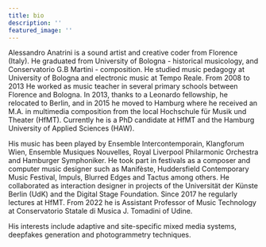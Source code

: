 ```yaml
---
title: bio
description: ''
featured_image: ''
---
```



Alessandro Anatrini is a sound artist and creative coder from Florence (Italy). He graduated from University of Bologna - historical musicology, and Conservatorio G.B Martini - composition. He studied music pedagogy at University of Bologna and electronic music at Tempo Reale.
From 2008 to 2013 He worked as music teacher in several primary schools between Florence and Bologna. In 2013, thanks to a Leonardo fellowship, he relocated to Berlin, and in 2015 he moved to Hamburg where he received an M.A. in multimedia composition from the local Hochschule für Musik und Theater (HfMT). Currently he is a PhD candidate at HfMT and the Hamburg University of Applied Sciences (HAW).


His music has been played by Ensemble Intercontemporain, Klangforum Wien, Ensemble Musiques Nouvelles, Royal Liverpool Philarmonic Orchestra and Hamburger Symphoniker. He took part in festivals as a composer and computer music designer such as Manifèste, Huddersfield Contemporary Music Festival, Impuls, Blurred Edges and Tactus among others.
He collaborated as interaction designer in projects of the Universität der Künste Berlin (UdK) and the Digital Stage Foundation. Since 2017 he regularly lectures at HfMT. From 2022 he is Assistant Professor of Music Technology at Conservatorio Statale di Musica J. Tomadini of Udine.


His interests include adaptive and site-specific mixed media systems, deepfakes generation and photogrammetry techniques.